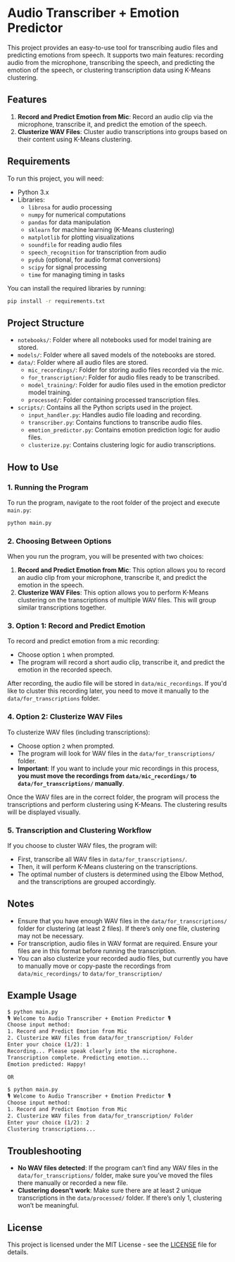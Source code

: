 
# Audio Transcriber + Emotion Predictor

This project provides an easy-to-use tool for transcribing audio files and predicting emotions from speech. It supports two main features: recording audio from the microphone, transcribing the speech, and predicting the emotion of the speech, or clustering transcription data using K-Means clustering.

## Features

1. **Record and Predict Emotion from Mic**: Record an audio clip via the microphone, transcribe it, and predict the emotion of the speech.
2. **Clusterize WAV Files**: Cluster audio transcriptions into groups based on their content using K-Means clustering. 

## Requirements

To run this project, you will need:

- Python 3.x
- Libraries: 
  - `librosa` for audio processing
  - `numpy` for numerical computations
  - `pandas` for data manipulation
  - `sklearn` for machine learning (K-Means clustering)
  - `matplotlib` for plotting visualizations
  - `soundfile` for reading audio files
  - `speech_recognition` for transcription from audio
  - `pydub` (optional, for audio format conversions)
  - `scipy` for signal processing
  - `time` for managing timing in tasks

You can install the required libraries by running:

```bash
pip install -r requirements.txt
```

## Project Structure

- `notebooks/`: Folder where all notebooks used for model training are stored.
- `models/`: Folder where all saved models of the notebooks are stored.
- `data/`: Folder where all audio files are stored.
  - `mic_recordings/`: Folder for storing audio files recorded via the mic.
  - `for_transcription/`: Folder for audio files ready to be transcribed.
  - `model_training/`: Folder for audio files used in the emotion predictor model training.
  - `processed/`: Folder containing processed transcription files.
- `scripts/`: Contains all the Python scripts used in the project.
  - `input_handler.py`: Handles audio file loading and recording.
  - `transcriber.py`: Contains functions to transcribe audio files.
  - `emotion_predictor.py`: Contains emotion prediction logic for audio files.
  - `clusterize.py`: Contains clustering logic for audio transcriptions.

## How to Use

### 1. Running the Program

To run the program, navigate to the root folder of the project and execute `main.py`:

```bash
python main.py
```

### 2. Choosing Between Options

When you run the program, you will be presented with two choices:

1. **Record and Predict Emotion from Mic**: This option allows you to record an audio clip from your microphone, transcribe it, and predict the emotion in the speech. 
2. **Clusterize WAV Files**: This option allows you to perform K-Means clustering on the transcriptions of multiple WAV files. This will group similar transcriptions together.

### 3. Option 1: Record and Predict Emotion

To record and predict emotion from a mic recording:

- Choose option `1` when prompted.
- The program will record a short audio clip, transcribe it, and predict the emotion in the recorded speech.
  
After recording, the audio file will be stored in `data/mic_recordings`. If you'd like to cluster this recording later, you need to move it manually to the `data/for_transcriptions` folder.

### 4. Option 2: Clusterize WAV Files

To clusterize WAV files (including transcriptions):

- Choose option `2` when prompted.
- The program will look for WAV files in the `data/for_transcriptions/` folder.
- **Important**: If you want to include your mic recordings in this process, **you must move the recordings from `data/mic_recordings/` to `data/for_transcriptions/` manually**.

Once the WAV files are in the correct folder, the program will process the transcriptions and perform clustering using K-Means. The clustering results will be displayed visually.

### 5. Transcription and Clustering Workflow

If you choose to cluster WAV files, the program will:

- First, transcribe all WAV files in `data/for_transcriptions/`.
- Then, it will perform K-Means clustering on the transcriptions.
- The optimal number of clusters is determined using the Elbow Method, and the transcriptions are grouped accordingly.

## Notes

- Ensure that you have enough WAV files in the `data/for_transcriptions/` folder for clustering (at least 2 files). If there’s only one file, clustering may not be necessary.
- For transcription, audio files in WAV format are required. Ensure your files are in this format before running the transcription.
- You can also clusterize your recorded audio files, but currently you have to manually move or copy-paste the recordings from `data/mic_recordings/` to `data/for_transcription/`

## Example Usage

```bash
$ python main.py
🎙️ Welcome to Audio Transcriber + Emotion Predictor 🎙️
Choose input method:
1. Record and Predict Emotion from Mic
2. Clusterize WAV files from data/for_transcription/ Folder
Enter your choice (1/2): 1
Recording... Please speak clearly into the microphone.
Transcription complete. Predicting emotion...
Emotion predicted: Happy!

OR

$ python main.py
🎙️ Welcome to Audio Transcriber + Emotion Predictor 🎙️
Choose input method:
1. Record and Predict Emotion from Mic
2. Clusterize WAV files from data/for_transcription/ Folder
Enter your choice (1/2): 2
Clustering transcriptions...
```

## Troubleshooting

- **No WAV files detected**: If the program can’t find any WAV files in the `data/for_transcriptions/` folder, make sure you’ve moved the files there manually or recorded a new file.
- **Clustering doesn't work**: Make sure there are at least 2 unique transcriptions in the `data/processed/` folder. If there’s only 1, clustering won’t be meaningful.

## License

This project is licensed under the MIT License - see the [LICENSE](LICENSE) file for details.
